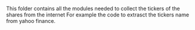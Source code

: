 This folder contains all the modules needed to collect the tickers of the shares from the internet
For example the code to extrasct the tickers name from yahoo finance.